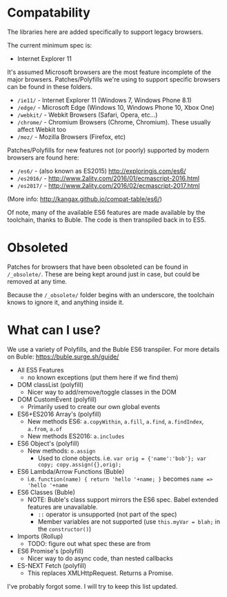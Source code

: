 # Compatability

The libraries here are added specifically to support legacy browsers.

The current minimum spec is:

* Internet Explorer 11

It's assumed Microsoft browsers are the most feature incomplete of the major browsers. Patches/Polyfills we're using to support specific browsers can be found in these folders.

* `/ie11/` - Internet Explorer 11 (Windows 7, Windows Phone 8.1)
* `/edge/` - Microsoft Edge (Windows 10, Windows Phone 10, Xbox One)
* `/webkit/` - Webkit Browsers (Safari, Opera, etc...)
* `/chrome/` - Chromium Browsers (Chrome, Chromium). These usually affect Webkit too
* `/moz/` - Mozilla Browsers (Firefox, etc)

Patches/Polyfills for new features not (or poorly) supported by modern browsers are found here:
* `/es6/` - (also known as ES2015) http://exploringjs.com/es6/
* `/es2016/` - http://www.2ality.com/2016/01/ecmascript-2016.html
* `/es2017/` - http://www.2ality.com/2016/02/ecmascript-2017.html

(More info: http://kangax.github.io/compat-table/es6/)

Of note, many of the available ES6 features are made available by the toolchain, thanks to Buble. The code is then transpiled back in to ES5.

# Obsoleted

Patches for browsers that have been obsoleted can be found in `/_obsolete/`. These are being kept around just in case, but could be removed at any time.

Because the `/_obsolete/` folder begins with an underscore, the toolchain knows to ignore it, and anything inside it.

# What can I use?
We use a variety of Polyfills, and the Buble ES6 transpiler. For more details on Buble: https://buble.surge.sh/guide/

* All ES5 Features
  * no known exceptions (put them here if we find them)
* DOM classList (polyfill)
  * Nicer way to add/remove/toggle classes in the DOM
* DOM CustomEvent (polyfill)
  * Primarily used to create our own global events
* ES6+ES2016 Array's (polyfill)
  * New methods ES6: `a.copyWithin`, `a.fill`, `a.find`, `a.findIndex`, `a.from`, `a.of` 
  * New methods ES2016: `a.includes`
* ES6 Object's (polyfill) 
  * New methods: `o.assign`
    * Used to clone objects. i.e. `var orig = {'name':'bob'}; var copy; copy.assign({},orig);`
* ES6 Lambda/Arrow Functions (Buble)
  * i.e. `function(name) { return 'hello '+name; }` becomes `name => 'hello '+name`
* ES6 Classes (Buble)
  * NOTE: Buble's class support mirrors the ES6 spec. Babel extended features are unavailable.
    * `::` operator is unsupported (not part of the spec)
    * Member variables are not supported (use `this.myVar = blah;` in the `constructor()`)
* Imports (Rollup)
  * TODO: figure out what spec these are from
* ES6 Promise's (polyfill)
  * Nicer way to do async code, than nested callbacks
* ES-NEXT Fetch (polyfill)
  * This replaces XMLHttpRequest. Returns a Promise.

I've probably forgot some. I will try to keep this list updated.
